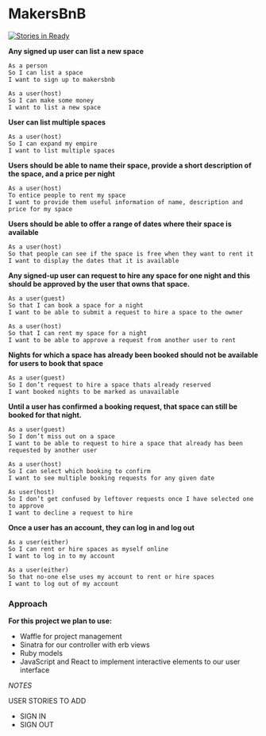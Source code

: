 # MakersBnB

[![Stories in Ready](https://badge.waffle.io/tobywinter/makersbnb_2017.png?label=ready&title=Ready)](https://waffle.io/tobywinter/makersbnb_2017?utm_source=badge)


**Any signed up user can list a new space**
```
As a person
So I can list a space
I want to sign up to makersbnb

As a user(host)
So I can make some money
I want to list a new space
```
**User can list multiple spaces**
```
As a user(host)
So I can expand my empire
I want to list multiple spaces
```
**Users should be able to name their space, provide a short description of the space, and a price per night**
```
As a user(host)
To entice people to rent my space
I want to provide them useful information of name, description and price for my space
```
**Users should be able to offer a range of dates where their space is available**
```
As a user(host)
So that people can see if the space is free when they want to rent it
I want to display the dates that it is available
```
**Any signed-up user can request to hire any space for one night and this should be approved by the user that owns that space.**
```
As a user(guest)
So that I can book a space for a night
I want to be able to submit a request to hire a space to the owner

As a user(host)
So that I can rent my space for a night
I want to be able to approve a request from another user to rent
```
**Nights for which a space has already been booked should not be available for users to book that space**
```
As a user(guest)
So I don’t request to hire a space thats already reserved
I want booked nights to be marked as unavailable
```
**Until a user has confirmed a booking request, that space can still be booked for that night.**
```
As a user(guest)
So I don’t miss out on a space
I want to be able to request to hire a space that already has been requested by another user

As a user(host)
So I can select which booking to confirm
I want to see multiple booking requests for any given date

As user(host)
So I don’t get confused by leftover requests once I have selected one to approve
I want to decline a request to hire
```
**Once a user has an account, they can log in and log out**
```
As a user(either)
So I can rent or hire spaces as myself online
I want to log in to my account

As a user(either)
So that no-one else uses my account to rent or hire spaces
I want to log out of my account
```

### Approach

**For this project we plan to use:**

- Waffle for project management
- Sinatra for our controller with erb views
- Ruby models
- JavaScript and React to implement interactive elements to our user interface

*NOTES*

USER STORIES TO ADD

- SIGN IN
- SIGN OUT
